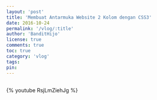```yaml
---
layout: 'post'
title: 'Membuat Antarmuka Website 2 Kolom dengan CSS3'
date: 2016-10-24
permalink: '/vlog/:title'
author: 'BanditHijo'
license: true
comments: true
toc: true
category: 'vlog'
tags:
pin:
---
```


<div style="margin-top:30px;"></div>

{% youtube RsjLmZiehJg %}
